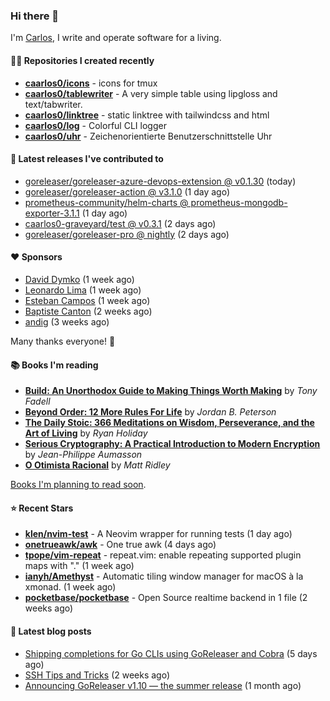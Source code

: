 ### Hi there 👋

I'm [Carlos](https://caarlos0.dev), I write and operate software for a living.

#### 👨‍💻 Repositories I created recently
- **[caarlos0/icons](https://github.com/caarlos0/icons)** - icons for tmux
- **[caarlos0/tablewriter](https://github.com/caarlos0/tablewriter)** - A very simple table using lipgloss and text/tabwriter.
- **[caarlos0/linktree](https://github.com/caarlos0/linktree)** - static linktree with tailwindcss and html
- **[caarlos0/log](https://github.com/caarlos0/log)** - Colorful CLI logger
- **[caarlos0/uhr](https://github.com/caarlos0/uhr)** - Zeichenorientierte Benutzerschnittstelle Uhr

#### 🚀 Latest releases I've contributed to


- [goreleaser/goreleaser-azure-devops-extension @ v0.1.30](https://github.com/goreleaser/goreleaser-azure-devops-extension/releases/tag/v0.1.30) (today)
- [goreleaser/goreleaser-action @ v3.1.0](https://github.com/goreleaser/goreleaser-action/releases/tag/v3.1.0) (1 day ago)
- [prometheus-community/helm-charts @ prometheus-mongodb-exporter-3.1.1](https://github.com/prometheus-community/helm-charts/releases/tag/prometheus-mongodb-exporter-3.1.1) (1 day ago)
- [caarlos0-graveyard/test @ v0.3.1](https://github.com/caarlos0-graveyard/test/releases/tag/v0.3.1) (2 days ago)
- [goreleaser/goreleaser-pro @ nightly](https://github.com/goreleaser/goreleaser-pro/releases/tag/nightly) (2 days ago)

#### ❤️ Sponsors
- [David Dymko](https://github.com/ddymko) (1 week ago)
- [Leonardo Lima](https://github.com/leozz37) (1 week ago)
- [Esteban Campos](https://github.com/stvmachine) (1 week ago)
- [Baptiste Canton](https://github.com/batmac) (2 weeks ago)
- [andig](https://github.com/andig) (3 weeks ago)

Many thanks everyone! 🙏

#### 📚 Books I'm reading
- **[Build: An Unorthodox Guide to Making Things Worth Making](https://www.goodreads.com/book/show/58733670-build)** by _Tony Fadell_
- **[Beyond Order: 12 More Rules For Life](https://www.goodreads.com/book/show/57422874-beyond-order)** by _Jordan B. Peterson_
- **[The Daily Stoic: 366 Meditations on Wisdom, Perseverance, and the Art of Living](https://www.goodreads.com/book/show/29093292-the-daily-stoic)** by _Ryan Holiday_
- **[Serious Cryptography: A Practical Introduction to Modern Encryption](https://www.goodreads.com/book/show/36265193-serious-cryptography)** by _Jean-Philippe Aumasson_
- **[O Otimista Racional](https://www.goodreads.com/book/show/32706964-o-otimista-racional)** by _Matt Ridley_

[Books I'm planning to read soon](https://www.amazon.com.br/hz/wishlist/ls/EB8P7VS717SV).

#### ⭐ Recent Stars


- **[klen/nvim-test](https://github.com/klen/nvim-test)** - A Neovim wrapper for running tests (1 day ago)
- **[onetrueawk/awk](https://github.com/onetrueawk/awk)** - One true awk (4 days ago)
- **[tpope/vim-repeat](https://github.com/tpope/vim-repeat)** - repeat.vim: enable repeating supported plugin maps with &#34;.&#34; (1 week ago)
- **[ianyh/Amethyst](https://github.com/ianyh/Amethyst)** - Automatic tiling window manager for macOS à la xmonad. (1 week ago)
- **[pocketbase/pocketbase](https://github.com/pocketbase/pocketbase)** - Open Source realtime backend in 1 file (2 weeks ago)

#### 📄 Latest blog posts
- [Shipping completions for Go CLIs using GoReleaser and Cobra](https://carlosbecker.com/posts/golang-completions-cobra/) (5 days ago)
- [SSH Tips and Tricks](https://carlosbecker.com/posts/ssh-tips-and-tricks/) (2 weeks ago)
- [Announcing GoReleaser v1.10 — the summer release](https://carlosbecker.com/posts/goreleaser-v1.10/) (1 month ago)
